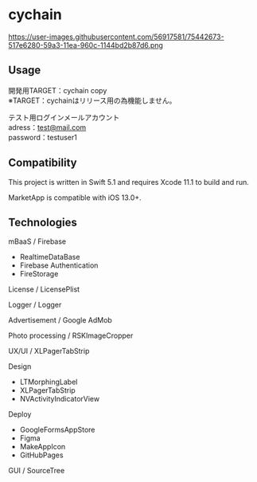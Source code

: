 # cychain
https://user-images.githubusercontent.com/56917581/75442673-517e6280-59a3-11ea-960c-1144bd2b87d6.png

## Usage
開発用TARGET：cychain copy  
※TARGET：cychainはリリース用の為機能しません。  

テスト用ログインメールアカウント  
adress：test@mail.com  
password：testuser1  

## Compatibility

This project is written in Swift 5.1 and requires Xcode 11.1 to build and run.

MarketApp is compatible with iOS 13.0+.


## Technologies

mBaaS / Firebase
- RealtimeDataBase
- Firebase Authentication
- FireStorage

License / LicensePlist

Logger / Logger

Advertisement / Google AdMob

Photo processing / RSKImageCropper

UX/UI / XLPagerTabStrip

Design
- LTMorphingLabel 
- XLPagerTabStrip
- NVActivityIndicatorView

Deploy
- GoogleFormsAppStore
- Figma
- MakeAppIcon
- GitHubPages

GUI / SourceTree


